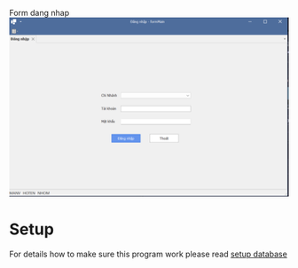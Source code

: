 

Form dang nhap 
![Form dang nhap](BankReplication/asset/screenshot/FormDangNhap.png)

# Setup 
For details how to make sure this program work please read [setup database](https://github.com/trung-kieen/bank-replication/blob/main/Docs/setup.md)
